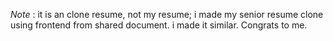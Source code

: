 *Note* : it is an clone resume, not my resume;
i made my senior resume clone using frontend from shared document. i made it similar. Congrats to me.
